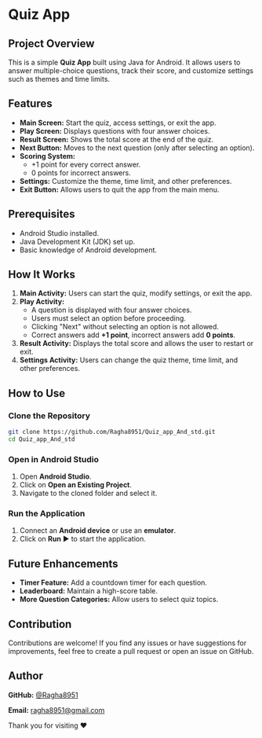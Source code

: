 # Quiz App

## Project Overview
This is a simple **Quiz App** built using Java for Android. It allows users to answer multiple-choice questions, track their score, and customize settings such as themes and time limits.

## Features
- **Main Screen:** Start the quiz, access settings, or exit the app.
- **Play Screen:** Displays questions with four answer choices.
- **Result Screen:** Shows the total score at the end of the quiz.
- **Next Button:** Moves to the next question (only after selecting an option).
- **Scoring System:**
  - +1 point for every correct answer.
  - 0 points for incorrect answers.
- **Settings:** Customize the theme, time limit, and other preferences.
- **Exit Button:** Allows users to quit the app from the main menu.

## Prerequisites
- Android Studio installed.
- Java Development Kit (JDK) set up.
- Basic knowledge of Android development.

## How It Works
1. **Main Activity:** Users can start the quiz, modify settings, or exit the app.
2. **Play Activity:**
   - A question is displayed with four answer choices.
   - Users must select an option before proceeding.
   - Clicking "Next" without selecting an option is not allowed.
   - Correct answers add **+1 point**, incorrect answers add **0 points**.
3. **Result Activity:** Displays the total score and allows the user to restart or exit.
4. **Settings Activity:** Users can change the quiz theme, time limit, and other preferences.

## How to Use
### Clone the Repository
```bash
git clone https://github.com/Ragha8951/Quiz_app_And_std.git
cd Quiz_app_And_std
```

### Open in Android Studio
1. Open **Android Studio**.
2. Click on **Open an Existing Project**.
3. Navigate to the cloned folder and select it.

### Run the Application
1. Connect an **Android device** or use an **emulator**.
2. Click on **Run** ▶ to start the application.

## Future Enhancements
- **Timer Feature:** Add a countdown timer for each question.
- **Leaderboard:** Maintain a high-score table.
- **More Question Categories:** Allow users to select quiz topics.

## Contribution
Contributions are welcome! If you find any issues or have suggestions for improvements, feel free to create a pull request or open an issue on GitHub.

## Author
**GitHub:** [@Ragha8951](https://github.com/Ragha8951)

**Email:** ragha8951@gmail.com

Thank you for visiting ❤️
